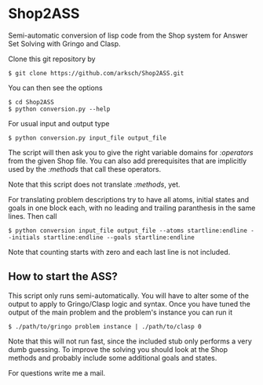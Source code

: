 Shop2ASS
========

Semi-automatic conversion of lisp code from the Shop system for Answer Set Solving with Gringo and Clasp.

Clone this git repository by

    $ git clone https://github.com/arksch/Shop2ASS.git

You can then see the options

    $ cd Shop2ASS
    $ python conversion.py --help
    
For usual input and output type

    $ python conversion.py input_file output_file
    
The script will then ask you to give the right variable domains for *:operators* from the given Shop file.
You can also add prerequisites that are implicitly used by the *:methods* that call these operators.

Note that this script does not translate *:methods*, yet.

For translating problem descriptions try to have all atoms, initial states and goals in one block each,
with no leading and trailing paranthesis in the same lines. Then call

    $ python conversion input_file output_file --atoms startline:endline --initials startline:endline --goals startline:endline
    
Note that counting starts with zero and each last line is not included.

How to start the ASS?
---------------------

This script only runs semi-automatically.
You will have to alter some of the output to apply to Gringo/Clasp logic and syntax.
Once you have tuned the output of the main problem and the problem's instance you can run it

    $ ./path/to/gringo problem instance | ./path/to/clasp 0

Note that this will not run fast, since the included stub only performs a very dumb guessing.
To improve the solving you should look at the Shop methods and probably include some additional goals and states.

For questions write me a mail.
